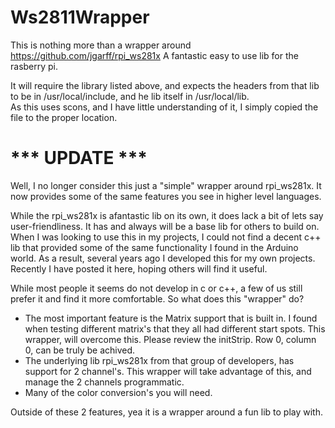 # Ws2811Wrapper
This is nothing more than a wrapper around https://github.com/jgarff/rpi_ws281x  A fantastic easy to use lib for the rasberry pi.

It will require the library listed above, and expects the headers from that lib to be in /usr/local/include, and he lib itself in /usr/local/lib.  
As this uses scons, and I have little understanding of it, I simply copied the file to the proper location.

# *** UPDATE ***
Well, I no longer consider this just a "simple" wrapper around rpi_ws281x. It now provides some of the same features you see in higher level languages.

While the rpi_ws281x is  afantastic lib on its own, it does lack a bit of lets say user-friendliness. It has and always will be a base lib for others to build on.  When I was looking to use this in my projects, I could not find a decent c++ lib that provided some of the same functionality I found in the Arduino world.
As a result, several years ago I developed this for my own projects. Recently I have posted it here, hoping others will find it useful.

While most people it seems do not develop in c or c++, a few of us still prefer it and find it more comfortable. So what does this "wrapper" do?

 * The most important feature is the Matrix support that is built in.  I found when testing different matrix's that they all had different start spots.  This wrapper, will overcome this.  Please review the initStrip.  Row 0, column 0, can be truly be achived. 
 * The underlying lib rpi_ws281x from that group of developers, has support for 2 channel's.   This wrapper will take advantage of this, and manage the 2 channels programmatic. 
 * Many of the color conversion's you will need.


Outside of these 2 features, yea it is a wrapper around a fun lib to play with.
